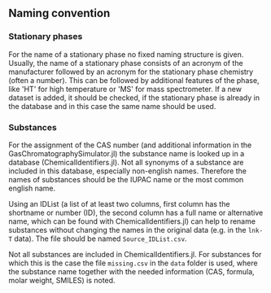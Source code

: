 ## Naming convention

### Stationary phases

For the name of a stationary phase no fixed naming structure is given. Usually, the name of a stationary phase consists of an acronym of the manufacturer followed by an acronym for the stationary phase chemistry (often a number). This can be followed by additional features of the phase, like 'HT' for high temperature or 'MS' for mass spectrometer. If a new dataset is added, it should be checked, if the stationary phase is already in the database and in this case the same name should be used.

### Substances

For the assignment of the CAS number (and additional information in the GasChromatographySimulator.jl) the substance name is looked up in a database (ChemicalIdentifiers.jl). Not all synonyms of a substance are included in this database, especially non-english names. Therefore the names of substances should be the IUPAC name or the most common english name. 

Using an IDList (a list of at least two columns, first column has the shortname or number (ID), the second column has a full name or alternative name, which can be found with ChemicalIdentifiers.jl) can help to rename substances without changing the names in the original data (e.g. in the `lnk-T` data). The file should be named `Source_IDList.csv`.

Not all substances are included in ChemicalIdentifiers.jl. For substances for which this is the case the file `missing.csv` in the `data` folder is used, where the substance name together with the needed information (CAS, formula, molar weight, SMILES) is noted.